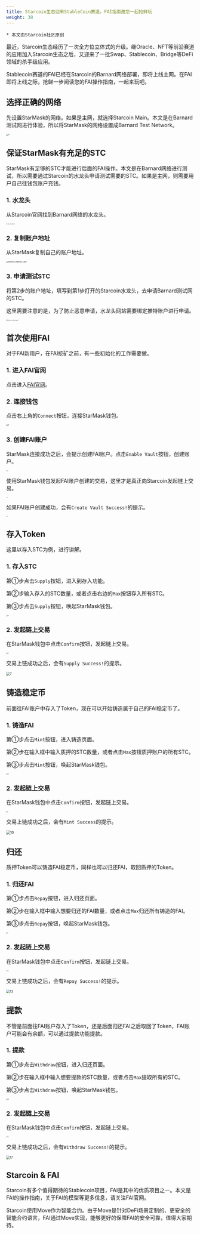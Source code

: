 ```yaml
---
title: Starcoin生态迎来StableCoin赛道，FAI指南邀您一起抢鲜玩
weight: 38
---
```


```
* 本文由Starcoin社区原创
```



最近，Starcoin生态经历了一次全方位立体式的升级。继Oracle、NFT等前沿赛道的应用加入Starcoin生态之后，又迎来了一批Swap、Stablecoin、Bridge等DeFi领域的杀手级应用。

Stablecoin赛道的FAI已经在Starcoin的Barnard网络部署，即将上线主网。在FAI即将上线之际，抢鲜一步阅读您的FAI操作指南，一起来玩吧。



## 选择正确的网络

先设置StarMask的网络。如果是主网，就选择Starcoin Main。本文是在Barnard测试网进行体验，所以将StarMask的网络设置成Barnard Test Network。

<img src="https://tva1.sinaimg.cn/large/008i3skNly1gye61nfu86j30jg0q0abf.jpg" alt="0" style="zoom:33%;" />

## 保证StarMask有充足的STC

StarMask有足够的STC才能进行后面的FAI操作。本文是在Barnard网络进行测试，所以需要通过Starcoin的水龙头申请测试需要的STC。如果是主网，则需要用户自己往钱包账户充钱。



### 1. 水龙头

从Starcoin官网找到Barnard网络的水龙头。

<img src="https://tva1.sinaimg.cn/large/008i3skNly1gye6glipulj30u00vejt4.jpg" alt="starcoin_faucet" style="zoom:20%;" />



### 2. 复制账户地址

从StarMask复制自己的账户地址。

<img src="https://tva1.sinaimg.cn/large/008i3skNly1gye6hknah3j30j409kaad.jpg" alt="barnard_address_copy" style="zoom:33%;" />



### 3. 申请测试STC

将第2步的账户地址，填写到第1步打开的Starcoin水龙头，去申请Barnard测试网的STC。

这里需要注意的是，为了防止恶意申请，水龙头网站需要绑定推特账户进行申请。

<img src="https://tva1.sinaimg.cn/large/008i3skNly1gye6gm0bcvj31v40ro0wl.jpg" alt="starcoin_barnard" style="zoom:25%;" />

## 首次使用FAI

对于FAI新用户，在FAI挖矿之前，有一些初始化的工作需要做。

### 1. 进入FAI官网

点击进入[FAI官网](https://fai-frontend.vercel.app/#/)。

### 2. 连接钱包

点击右上角的`Connect`按钮，连接StarMask钱包。

<img src="https://tva1.sinaimg.cn/large/008i3skNly1gye6psoe2jj30iq0gm0st.jpg" alt="1" style="zoom:33%;" />

### 3. 创建FAI账户

StarMask连接成功之后，会提示创建FAI账户。点击`Enable Vault`按钮，创建账户。

<img src="https://tva1.sinaimg.cn/large/008i3skNly1gye6tw8dblj30to0cot9b.jpg" alt="2" style="zoom:20%;" />

使用StarMask钱包发起FAI账户创建的交易，这里才是真正向Starcoin发起链上交易。

<img src="https://tva1.sinaimg.cn/large/008i3skNly1gye703kdyhj316p0u0n01.jpg" alt="3" style="zoom:15%;" />

如果FAI账户创建成功，会有`Create Vault Success!`的提示。

<img src="/Users/dqm/Desktop/内容/文章/FAI使用指南/fai/4.jpg" alt="4" style="zoom:15%;" />



## 存入Token

这里以存入STC为例，进行讲解。

### 1. 存入STC

第①步点击`Supply`按钮，进入到存入功能。

第②步输入存入的STC数量，或者点击右边的`Max`按钮存入所有STC。

第③步点击`Supply`按钮，唤起StarMask钱包。

<img src="https://tva1.sinaimg.cn/large/008i3skNly1gye72gouavj30u00wcjt5.jpg" alt="5" style="zoom:25%;" />

### 2. 发起链上交易

在StarMask钱包中点击`Confirm`按钮，发起链上交易。

<img src="https://tva1.sinaimg.cn/large/008i3skNly1gye77fjwrgj30u00vzq56.jpg" alt="6" style="zoom:25%;" />

交易上链成功之后，会有`Supply Success!`的提示。

<img src="https://tva1.sinaimg.cn/large/008i3skNly1gye7akshz5j30ca04at8l.jpg" alt="7" style="zoom:60%;" />



## 铸造稳定币

前面往FAI账户中存入了Token，现在可以开始铸造属于自己的FAI稳定币了。

### 1. 铸造FAI

第①步点击`Mint`按钮，进入铸造页面。

第②步在输入框中输入质押的STC数量，或者点击`Max`按钮质押账户的所有STC。

第③步点击`Mint`按钮，唤起StarMask钱包。

<img src="https://tva1.sinaimg.cn/large/008i3skNly1gye7diu8foj30tg0s8t9z.jpg" alt="8" style="zoom:25%;" />

### 2. 发起链上交易

在StarMask钱包中点击`Confirm`按钮，发起链上交易。

<img src="https://tva1.sinaimg.cn/large/008i3skNly1gye7imdo18j30xo0u0dhz.jpg" alt="9" style="zoom:20%;" />

交易上链成功之后，会有`Mint Success`的提示。

<img src="https://tva1.sinaimg.cn/large/008i3skNly1gye7j94vb0j30a0048744.jpg" alt="10" style="zoom:67%;" />



## 归还

质押Token可以铸造FAI稳定币，同样也可以归还FAI，取回质押的Token。

### 1. 归还FAI

第①步点击`Repay`按钮，进入归还页面。

第②步在输入框中输入想要归还的FAI数量，或者点击`Max`归还所有铸造的FAI。

第③步点击`Repay`按钮，唤起StarMask钱包。

<img src="https://tva1.sinaimg.cn/large/008i3skNly1gyef5r5ahyj30t60sw75k.jpg" alt="11" style="zoom:20%;" />

### 2. 发起链上交易

在StarMask钱包中点击`Confirm`按钮，发起链上交易。

<img src="https://tva1.sinaimg.cn/large/008i3skNly1gyef8t7bnaj30ww0u0q53.jpg" alt="12" style="zoom:20%;" />

交易上链成功之后，会有`Repay Success!`的提示。

<img src="https://tva1.sinaimg.cn/large/008i3skNly1gyef9t5au4j30ba03kjr9.jpg" alt="13" style="zoom:60%;" />



## 提款

不管是前面往FAI账户存入了Token，还是后面归还FAI之后取回了Token，FAI账户可能会有余额，可以通过提款功能提款。

### 1. 提款

第①步点击`Withdraw`按钮，进入归还页面。

第②步在输入框中输入想要提款的STC数量，或者点击`Max`提取所有的STC。

第③步点击`Withdraw`按钮，唤起StarMask钱包。

<img src="https://tva1.sinaimg.cn/large/008i3skNly1gyehcvegt8j30sy0se761.jpg" alt="14" style="zoom:23%;" />

### 2. 发起链上交易

在StarMask钱包中点击`Confirm`按钮，发起链上交易。

<img src="https://tva1.sinaimg.cn/large/008i3skNly1gyehfxhf28j30w40u0wgu.jpg" alt="16" style="zoom:20%;" />

交易上链成功之后，会有`Withdraw Success!`的提示。

<img src="https://tva1.sinaimg.cn/large/008i3skNly1gyehmosl31j30bi040dfq.jpg" alt="17" style="zoom:60%;" />



## Starcoin & FAI

Starcoin有多个值得期待的Stablecoin项目，FAI是其中的优质项目之一。本文是FAI的操作指南，关于FAI的模型等更多信息，请关注FAI官网。

Starcoin使用Move作为智能合约。由于Move是针对DeFi场景定制的、更安全的智能合约语言，FAI通过Move实现，能够更好的保障FAI的安全可靠，值得大家期待。
